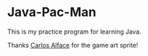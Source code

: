 # Java-Pac-Man

This is my practice program for learning Java.

Thanks [Carlos Alface](http://carlosalface.blogspot.pt/) for the game art sprite!